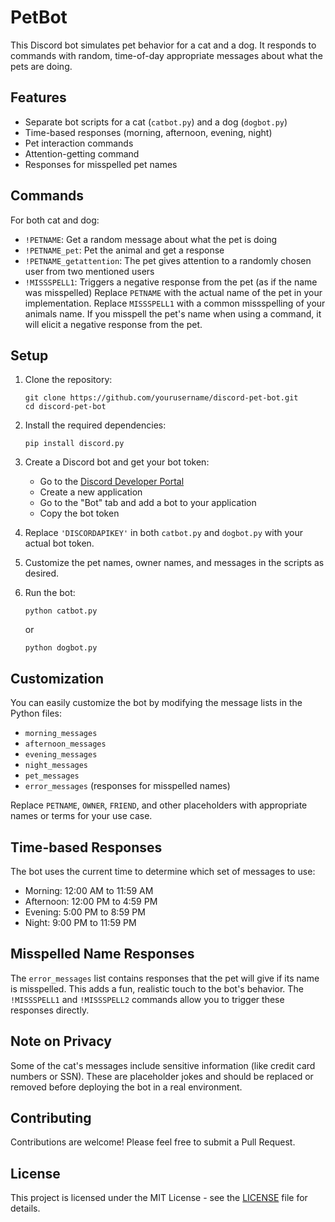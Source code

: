 # PetBot
This Discord bot simulates pet behavior for a cat and a dog. It responds to commands with random, time-of-day appropriate messages about what the pets are doing.

## Features

- Separate bot scripts for a cat (`catbot.py`) and a dog (`dogbot.py`)
- Time-based responses (morning, afternoon, evening, night)
- Pet interaction commands
- Attention-getting command
- Responses for misspelled pet names

## Commands

For both cat and dog:
- `!PETNAME`: Get a random message about what the pet is doing
- `!PETNAME_pet`: Pet the animal and get a response
- `!PETNAME_getattention`: The pet gives attention to a randomly chosen user from two mentioned users
- `!MISSSPELL1`: Triggers a negative response from the pet (as if the name was misspelled)
Replace `PETNAME` with the actual name of the pet in your implementation. 
Replace `MISSSPELL1` with a common missspelling of your animals name. If you misspell the pet's name when using a command, it will elicit a negative response from the pet.

## Setup

1. Clone the repository:
   ```
   git clone https://github.com/yourusername/discord-pet-bot.git
   cd discord-pet-bot
   ```

2. Install the required dependencies:
   ```
   pip install discord.py
   ```

3. Create a Discord bot and get your bot token:
   - Go to the [Discord Developer Portal](https://discord.com/developers/applications)
   - Create a new application
   - Go to the "Bot" tab and add a bot to your application
   - Copy the bot token

4. Replace `'DISCORDAPIKEY'` in both `catbot.py` and `dogbot.py` with your actual bot token.

5. Customize the pet names, owner names, and messages in the scripts as desired.

6. Run the bot:
   ```
   python catbot.py
   ```
   or
   ```
   python dogbot.py
   ```

## Customization

You can easily customize the bot by modifying the message lists in the Python files:

- `morning_messages`
- `afternoon_messages`
- `evening_messages`
- `night_messages`
- `pet_messages`
- `error_messages` (responses for misspelled names)

Replace `PETNAME`, `OWNER`, `FRIEND`, and other placeholders with appropriate names or terms for your use case.

## Time-based Responses

The bot uses the current time to determine which set of messages to use:
- Morning: 12:00 AM to 11:59 AM
- Afternoon: 12:00 PM to 4:59 PM
- Evening: 5:00 PM to 8:59 PM
- Night: 9:00 PM to 11:59 PM

## Misspelled Name Responses

The `error_messages` list contains responses that the pet will give if its name is misspelled. This adds a fun, realistic touch to the bot's behavior. The `!MISSSPELL1` and `!MISSSPELL2` commands allow you to trigger these responses directly.

## Note on Privacy

Some of the cat's messages include sensitive information (like credit card numbers or SSN). These are placeholder jokes and should be replaced or removed before deploying the bot in a real environment.

## Contributing

Contributions are welcome! Please feel free to submit a Pull Request.

## License

This project is licensed under the MIT License - see the [LICENSE](LICENSE) file for details.
